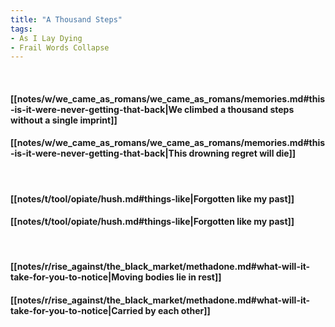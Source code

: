 ```yaml
---
title: "A Thousand Steps"
tags:
- As I Lay Dying
- Frail Words Collapse
---
```

&nbsp;
#### [[notes/w/we_came_as_romans/we_came_as_romans/memories.md#this-is-it-were-never-getting-that-back|We climbed a thousand steps without a single imprint]]
#### [[notes/w/we_came_as_romans/we_came_as_romans/memories.md#this-is-it-were-never-getting-that-back|This drowning regret will die]]
&nbsp;
#### [[notes/t/tool/opiate/hush.md#things-like|Forgotten like my past]]
#### [[notes/t/tool/opiate/hush.md#things-like|Forgotten like my past]]
&nbsp;
#### [[notes/r/rise_against/the_black_market/methadone.md#what-will-it-take-for-you-to-notice|Moving bodies lie in rest]]
#### [[notes/r/rise_against/the_black_market/methadone.md#what-will-it-take-for-you-to-notice|Carried by each other]]
